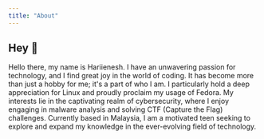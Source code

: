```yaml
---
title: "About"
---
```


## Hey 👋️

Hello there, my name is Hariienesh. I have an unwavering passion for technology, and I find great joy in the world of coding. It has become more than just a hobby for me; it's a part of who I am. I particularly hold a deep appreciation for Linux and proudly proclaim my usage of Fedora. My interests lie in the captivating realm of cybersecurity, where I enjoy engaging in malware analysis and solving CTF (Capture the Flag) challenges. Currently based in Malaysia, I am a motivated teen seeking to explore and expand my knowledge in the ever-evolving field of technology.


